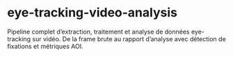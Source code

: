 # eye-tracking-video-analysis
Pipeline complet d’extraction, traitement et analyse de données eye-tracking sur vidéo. De la frame brute au rapport d’analyse avec détection de fixations et métriques AOI.
